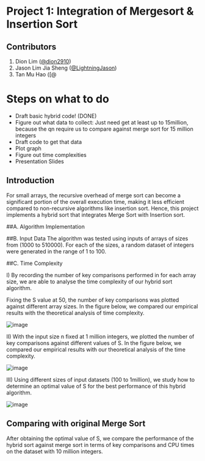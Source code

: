 # Project 1: Integration of Mergesort & Insertion Sort

## Contributors
1. Dion Lim ([@dion2910](https://github.com/dion2910))
2. Jason Lim Jia Sheng ([@LightningJason](https://github.com/LightningJason))
3. Tan Mu Hao ([@

# Steps on what to do
- Draft basic hybrid code! (DONE)
- Figure out what data to collect: Just need get at least up to 15million, because the qn require us to compare against merge sort for 15 million integers
- Draft code to get that data
- Plot graph
- Figure out time complexities
- Presentation Slides

## Introduction
For small arrays, the recursive overhead of merge sort can become a significant portion of the overall execution time, making it less efficient compared to non-recursive algorithms like insertion sort. Hence, this project implements a hybrid sort that integrates Merge Sort with Insertion sort. 

##A. Algorithm Implementation

##B. Input Data
The algorithm was tested using inputs of arrays of sizes from (1000 to 510000).
For each of the sizes, a random dataset of integers were generated in the range of 1 to 100.

##C. Time Complexity

I) By recording the number of key comparisons performed in for each array size, we are able to analyse the time complexity of our hybrid sort algorithm.

Fixing the S value at 50, the number of key comparisons was plotted against different array sizes. In the figure below, we compared our empirical results with the theoretical analysis of time complexity. 

![image](https://github.com/LightningJason/SC2001-SCS1-Group-7/assets/103420694/14841457-277f-40e6-8822-615a72b259e2)

II) With the input size n fixed at 1 million integers, we plotted the number of key comparisons against different values of S. In the figure below, we compared our empirical results with our theoretical analysis of the time complexity.

![image](https://github.com/LightningJason/SC2001-SCS1-Group-7/assets/103420694/50e05345-8eec-409e-a565-3d178019b554)

III) Using different sizes of input datasets (100 to 1million), we study how to determine an optimal value of S for the best performance of this hybrid algorithm.

![image](https://github.com/LightningJason/SC2001-SCS1-Group-7/assets/103420694/62c13fb2-35ee-44f4-9fc4-50c83cc7be29)








## Comparing with original Merge Sort
After obtaining the optimal value of S, we compare the performance of the hybrid sort against merge sort in terms of key comparisons and CPU times on the dataset with 10 million integers.

